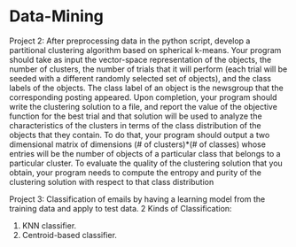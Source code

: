 # Data-Mining
Project 2:
After preprocessing data in the python script, develop a partitional clustering algorithm based on spherical k-means. Your program should take as input the vector-space representation of the objects, the number of clusters, the number of trials that it will perform (each trial will be seeded with a different randomly selected set of objects), and the class labels of the objects. The class label of an object is the newsgroup that the corresponding posting appeared. Upon completion, your program should write the clustering solution to a file, and report the value of the objective function for the best trial and that solution will be used to analyze the characteristics of the clusters in terms of the class distribution of the objects that they contain. To do that, your program should output a two dimensional matrix of dimensions (# of clusters)*(# of classes) whose entries will be the number of objects of a particular class that belongs to a particular cluster. To evaluate the quality of the clustering solution that you obtain, your program needs to compute the entropy and purity of the clustering solution with respect to that class distribution

Project 3:
Classification of emails by having a learning model from the training data and apply to test data. 
2 Kinds of Classification:
  1. KNN classifier.
  2. Centroid-based classifier.
